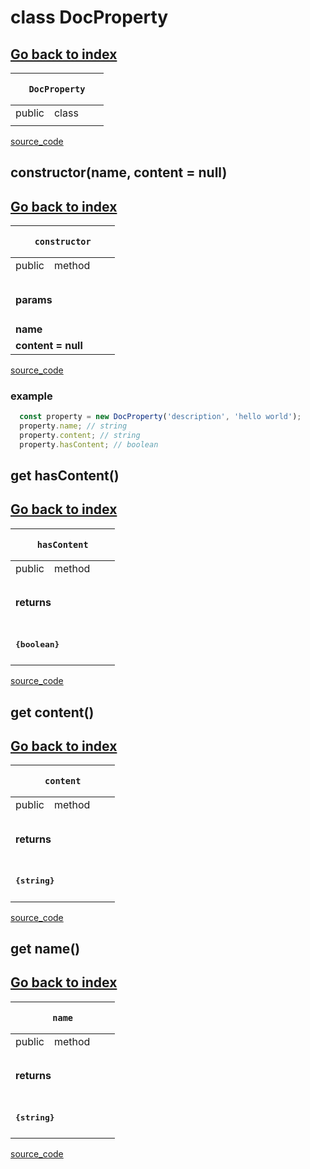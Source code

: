 
# class DocProperty 
[Go back to index](../Index.md)
---
<table>
    <thead>
        <tr>
            <th colSpan="4">
                <pre><code>DocProperty</code></pre>
            </th>
        </tr>
    </thead>
    <tbody>
        <tr>
            <td>public</td>
            <td>class</td>
            <td></td>
            <td></td>
        </tr>
        <tr>
            <td></td>
            <td></td>
            <td></td>
            <td></td>
        </tr>
            </tbody>
    <tfoot>
    </tfoot>
</table>

[source_code](../../core/doc/DocProperty.js)


## constructor(name, content = null)

[Go back to index](../Index.md)
---
<table>
    <thead>
        <tr>
            <th colSpan="4">
                <pre><code>constructor</code></pre>
            </th>
        </tr>
    </thead>
    <tbody>
        <tr>
            <td>public</td>
            <td>method</td>
            <td></td>
            <td></td>
        </tr>
        <tr>
            <td></td>
            <td></td>
            <td></td>
            <td></td>
        </tr>
        <tr v-if="params">
            <td colSpan="4">
                <h4>params</h4>
            </td>
        </tr>
        <tr>            <td colspan="2"><b>name</b></td>
            <td colspan="2"><code></code></td>
</tr><tr>            <td colspan="2"><b> content = null</b></td>
            <td colspan="2"><code></code></td>
</tr>    </tbody>
    <tfoot>
    </tfoot>
</table>

[source_code](../../core/doc/DocProperty.js)

<h3 v-if="example">example</h3>

```js
  const property = new DocProperty('description', 'hello world');
  property.name; // string
  property.content; // string
  property.hasContent; // boolean
  ```


## get hasContent()

[Go back to index](../Index.md)
---
<table>
    <thead>
        <tr>
            <th colSpan="4">
                <pre><code>hasContent</code></pre>
            </th>
        </tr>
    </thead>
    <tbody>
        <tr>
            <td>public</td>
            <td>method</td>
            <td></td>
            <td></td>
        </tr>
        <tr>
            <td></td>
            <td></td>
            <td></td>
            <td></td>
        </tr>
                <tr v-if="return">
            <td colSpan="4">
                <h4>returns</h4>
            </td>
        </tr>
        <tr v-if="return">
            <td colSpan="4">
                <h4><pre>{boolean}</pre></h4>
            </td>
        </tr>
    </tbody>
    <tfoot>
    </tfoot>
</table>

[source_code](../../core/doc/DocProperty.js)


## get content()

[Go back to index](../Index.md)
---
<table>
    <thead>
        <tr>
            <th colSpan="4">
                <pre><code>content</code></pre>
            </th>
        </tr>
    </thead>
    <tbody>
        <tr>
            <td>public</td>
            <td>method</td>
            <td></td>
            <td></td>
        </tr>
        <tr>
            <td></td>
            <td></td>
            <td></td>
            <td></td>
        </tr>
                <tr v-if="return">
            <td colSpan="4">
                <h4>returns</h4>
            </td>
        </tr>
        <tr v-if="return">
            <td colSpan="4">
                <h4><pre>{string}</pre></h4>
            </td>
        </tr>
    </tbody>
    <tfoot>
    </tfoot>
</table>

[source_code](../../core/doc/DocProperty.js)


## get name()

[Go back to index](../Index.md)
---
<table>
    <thead>
        <tr>
            <th colSpan="4">
                <pre><code>name</code></pre>
            </th>
        </tr>
    </thead>
    <tbody>
        <tr>
            <td>public</td>
            <td>method</td>
            <td></td>
            <td></td>
        </tr>
        <tr>
            <td></td>
            <td></td>
            <td></td>
            <td></td>
        </tr>
                <tr v-if="return">
            <td colSpan="4">
                <h4>returns</h4>
            </td>
        </tr>
        <tr v-if="return">
            <td colSpan="4">
                <h4><pre>{string}</pre></h4>
            </td>
        </tr>
    </tbody>
    <tfoot>
    </tfoot>
</table>

[source_code](../../core/doc/DocProperty.js)

